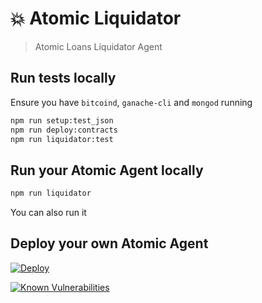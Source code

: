 # 💥 Atomic Liquidator

> Atomic Loans Liquidator Agent

## Run tests locally

Ensure you have `bitcoind`, `ganache-cli` and `mongod` running

```bash
npm run setup:test_json
npm run deploy:contracts
npm run liquidator:test
```

## Run your Atomic Agent locally

```bash
npm run liquidator
```

You can also run it

## Deploy your own Atomic Agent

[![Deploy](https://www.herokucdn.com/deploy/button.svg)](https://heroku.com/deploy)

[![Known Vulnerabilities](https://snyk.io/test/github/atomicloans/liquidator/badge.svg)](https://snyk.io/test/github/atomicloans/liquidator)
